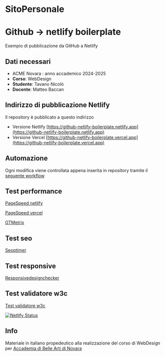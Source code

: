 # SitoPersonale

# Github -> netlify boilerplate

Esempio di pubblicazione da GitHub a Netlify

## Dati necessari

- ACME Novara : anno accademico 2024-2025
- __Corso__: WebDesign
- __Studente__: Tavano Nicolò
- __Docente__: Matteo Baccan

## Indirizzo di pubblicazione Netlify

Il repository è pubblicato a questo indirizzo 
- Versione Netlify [https://github-netlify-boilerplate.netlify.app](https://github-netlify-boilerplate.netlify.app)
- Versione Vercel [https://github-netlify-boilerplate.vercel.app](https://github-netlify-boilerplate.vercel.app)

## Automazione

Ogni modifica viene controllata appena inserita in repository tramite il [seguente workflow](https://github.com/matteobaccan/github-netlify-boilerplate/blob/main/.github/workflows/main.yml)

## Test performance

[PageSpeed netlify](https://pagespeed.web.dev/report?url=https%3A%2F%2Fgithub-netlify-boilerplate.netlify.app)

[PageSpeed vercel](https://pagespeed.web.dev/report?url=https%3A%2F%2Fgithub-netlify-boilerplate.vercel.app)

[GTMetrix](https://gtmetrix.com/reports/github-netlify-boilerplate.netlify.app/HMFhnoTV/?guest=1)

## Test seo

[Seoptimer](https://www.seoptimer.com/github-netlify-boilerplate.netlify.app)

## Test responsive

[Responsivedesignchecker](https://responsivedesignchecker.com/checker.php?url=https%3A%2F%2Fgithub-netlify-boilerplate.netlify.app&width=1400&height=700)

## Test validatore w3c

[Test validatore w3c](https://validator.w3.org/nu/?doc=https%3A%2F%2Fgithub-netlify-boilerplate.netlify.app)

[![Netlify Status](https://api.netlify.com/api/v1/badges/70026311-956c-41d1-819d-633391ab5ff2/deploy-status)](https://app.netlify.com/sites/github-netlify-boilerplate/deploys)

## Info

Materiale in italiano propedeutico alla realizzazione del corso di WebDesign per [Accademia di Belle Arti di Novara](http://www.acmenovara.it/)
